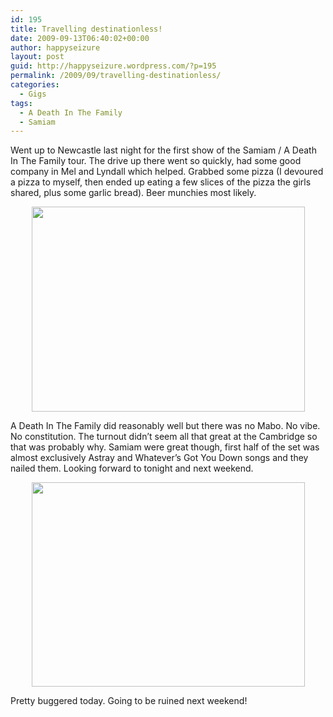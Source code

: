 ```yaml
---
id: 195
title: Travelling destinationless!
date: 2009-09-13T06:40:02+00:00
author: happyseizure
layout: post
guid: http://happyseizure.wordpress.com/?p=195
permalink: /2009/09/travelling-destinationless/
categories:
  - Gigs
tags:
  - A Death In The Family
  - Samiam
---
```

Went up to Newcastle last night for the first show of the Samiam / A Death In The Family tour. The drive up there went so quickly, had some good company in Mel and Lyndall which helped. Grabbed some pizza (I devoured a pizza to myself, then ended up eating a few slices of the pizza the girls shared, plus some garlic bread). Beer munchies most likely.

<p style="text-align:center;">
  <a href="http://img.photobucket.com/albums/v236/mikezero/IMG_1700.jpg"><img class="aligncenter" title="The posse" src="http://img.photobucket.com/albums/v236/mikezero/IMG_1700.jpg" alt="" width="437" height="328" /></a>
</p>

<p style="text-align:left;">
  A Death In The Family did reasonably well but there was no Mabo. No vibe. No constitution. The turnout didn&#8217;t seem all that great at the Cambridge so that was probably why. Samiam were great though, first half of the set was almost exclusively Astray and Whatever&#8217;s Got You Down songs and they nailed them. Looking forward to tonight and next weekend.
</p>

<p style="text-align:center;">
  <a href="http://img.photobucket.com/albums/v236/mikezero/IMG_1702.jpg"><img class="aligncenter" title="Samiam" src="http://img.photobucket.com/albums/v236/mikezero/IMG_1702.jpg" alt="" width="437" height="327" /></a>
</p>

<p style="text-align:left;">
  Pretty buggered today. Going to be ruined next weekend!
</p>